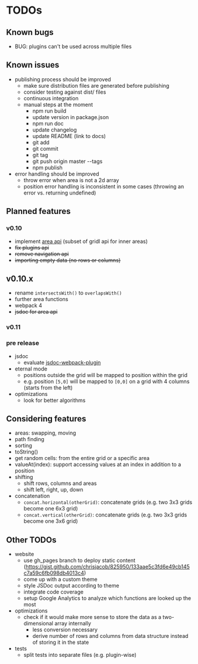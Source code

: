 # TODOs

## Known bugs

* BUG: plugins can't be used across multiple files

## Known issues
 
* publishing process should be improved
    * make sure distribution files are generated before publishing
    * consider testing against dist/ files
    * continuous integration
    * manual steps at the moment
        * npm run build
        * update version in package.json
        * npm run doc
        * update changelog
        * update README (link to docs)
        * git add
        * git commit
        * git tag <version number>
        * git push origin master --tags
        * npm publish
* error handling should be improved
    * throw error when area is not a 2d array
    * position error handling is inconsistent in some cases (throwing an error vs. returning undefined)

## Planned features

### v0.10
 
* implement [area api](area-api.md) (subset of gridl api for inner areas)
* ~~fix plugins api~~
* ~~remove navigation api~~
* ~~importing empty data (no rows or columns)~~

## v0.10.x

* rename `intersectsWith()` to `overlapsWith()`
* further area functions
* webpack 4
* ~~jsdoc for area api~~

### v0.11


### pre release

* jsdoc
    * evaluate [jsdoc-webpack-plugin](https://www.npmjs.com/package/jsdoc-webpack-plugin)
* eternal mode
    * positions outside the grid will be mapped to position within the grid
    * e.g. position `[5,0]` will be mapped to `[0,0]` on a grid with 4 columns (starts from the left)
* optimizations
    * look for better algorithms

## Considering features

* areas: swapping, moving
* path finding
* sorting
* toString()
* get random cells: from the entire grid or a specific area
* valueAt(index): support accessing values at an index in addition to a position
* shifting
    * shift rows, columns and areas 
    * shift left, right, up, down
* concatenation
    * `concat.horizontal(otherGrid)`: concatenate grids (e.g. two 3x3 grids become one 6x3 grid)
    * `concat.vertical(otherGrid)`: concatenate grids (e.g. two 3x3 grids become one 3x6 grid)

## Other TODOs

* website
    * use gh_pages branch to deploy static content (https://gist.github.com/chrisjacob/825950/133aae5c3fd6e49cb145c7a59c6fb098db4013c4)
    * come up with a custom theme
    * style JSDoc output according to theme
    * integrate code coverage
    * setup Google Analytics to analyze which functions are looked up the most
* optimizations
    * check if it would make more sense to store the data as a two-dimensional array internally 
        * less conversion necessary
        * derive number of rows and columns from data structure instead of storing it in the state
* tests
    * split tests into separate files (e.g. plugin-wise)